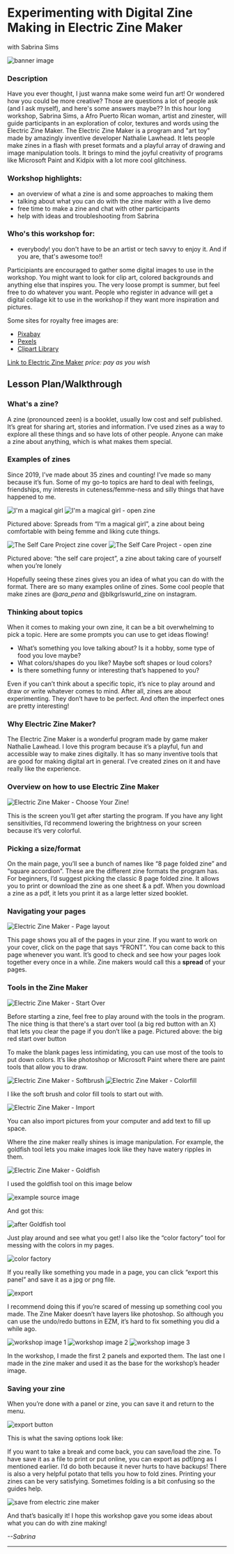 # Experimenting with Digital Zine Making in Electric Zine Maker

with Sabrina Sims 

![banner image](images/zine/image18.png)

### Description 

Have you ever thought, I just wanna make some weird fun art! Or wondered how you could be more creative? Those are questions a lot of people ask (and I ask myself), and here's some answers maybe?? In this hour long workshop, Sabrina Sims, a Afro Puerto Rican woman, artist and zinester, will guide participants in an exploration of color, textures and words using the Electric Zine Maker. The Electric Zine Maker is a program and "art toy" made by amazingly inventive developer Nathalie Lawhead. It lets people make zines in a flash with preset formats and a playful array of drawing and image manipulation tools. It brings to mind the joyful creativity of programs like Microsoft Paint and Kidpix with a lot more cool glitchiness. 

### Workshop highlights:

- an overview of what a zine is and some approaches to making them
- talking about what you can do with the zine maker with a live demo
- free time to make a zine and chat with other participants
- help with ideas and troubleshooting from Sabrina

### Who's this workshop for:

- everybody! you don't have to be an artist or tech savvy to enjoy it. And if you are, that's awesome too!!

Participiants are encouraged to gather some digital images to use in the workshop. You might want to look for clip art, colored backgrounds and anything else that inspires you. The very loose prompt is summer, but feel free to do whatever you want. People who register in advance will get a digital collage kit to use in the workshop if they want more inspiration and pictures. 

Some sites for royalty free images are:

- [Pixabay](https://pixabay.com/)
- [Pexels](https://www.pexels.com/royalty-free-images)
- [Clipart Library](http://clipart-library.com/)

[Link to Electric Zine Maker](https://alienmelon.itch.io/electric-zine-maker) *price: pay as you wish*

## Lesson Plan/Walkthrough

### What's a zine?

A zine (pronounced zeen) is a booklet, usually low cost and self published. It’s great for sharing art, stories and information. I’ve used zines as a way to explore all these things and so have lots of other people. Anyone can make a zine about anything, which is what makes them special.

### Examples of zines

Since 2019, I’ve made about 35 zines and counting! I’ve made so many because it’s fun. Some of my go-to topics are hard to deal with feelings, friendships, my interests in cuteness/femme-ness and silly things that have happened to me. 

![I'm a magical girl](images/zine/image4.jpg)
![I'm a magical girl - open zine](images/zine/image6.jpg)

Pictured above: Spreads from “I’m a magical girl”, a zine about being comfortable with being femme and liking cute things. 

![The Self Care Project zine cover](images/zine/image11.jpg)
![The Self Care Project - open zine](images/zine/image7.jpg)

Pictured above: “the self care project”, a zine about taking care of yourself when you’re lonely

Hopefully seeing these zines gives you an idea of what you can do with the format. There are so many examples online of zines. Some cool people that make zines are @_ara_pena_ and @blkgrlswurld_zine on instagram.
 
### Thinking about topics

When it comes to making your own zine, it can be a bit overwhelming to pick a topic. Here are some prompts you can use to get ideas flowing! 

- What’s something you love talking about? Is it a hobby, some type of food you love maybe? 
- What colors/shapes do you like? Maybe soft shapes or loud colors?  
- Is there something funny or interesting that’s happened to you? 

Even if you can’t think about a specific topic, it’s nice to play around and draw or write whatever comes to mind. After all, zines are about experimenting. They don’t have to be perfect. And often the imperfect ones are pretty interesting! 

### Why Electric Zine Maker? 

The Electric Zine Maker is a wonderful program made by game maker Nathalie Lawhead. I love this program because it’s a playful, fun and accessible way to make zines digitally. It has so many inventive tools that are good for making digital art in general. I’ve created zines on it and have really like the experience. 

### Overview on how to use Electric Zine Maker

![Electric Zine Maker - Choose Your Zine!](images/zine/image16.png)

This is the screen you’ll get after starting the program. If you have any light sensitivities, I’d recommend lowering the brightness on your screen because it’s very colorful. 

### Picking a size/format

On the main page, you’ll see a bunch of names like “8 page folded zine” and “square accordion”. These are the different zine formats the program has.  For beginners, I’d suggest picking the classic 8 page folded zine. It allows you to print or download the zine as one sheet & a pdf. When you download a zine as a pdf, it lets you print it as a large letter sized booklet. 

### Navigating your pages 

![Electric Zine Maker - Page layout](images/zine/image1.png)

This page shows you all of the pages in your zine. If you want to work on your cover, click on the page that says “FRONT”. You can come back to this page whenever you want. It’s good to check and see how your pages look together every once in a while. Zine makers would call this a **spread** of your pages.

### Tools in the Zine Maker

![Electric Zine Maker - Start Over](images/zine/image2.png)

Before starting a zine, feel free to play around with the tools in the program. The nice thing is that there's a start over tool (a big red button with an X) that lets you clear the page if you don’t like a page.
Pictured above: the big red start over button

To make the blank pages less intimidating, you can use most of the tools to put down colors. It’s like photoshop or Microsoft Paint where there are paint tools that allow you to draw. 

![Electric Zine Maker - Softbrush](images/zine/image10.png)
![Electric Zine Maker - Colorfill](images/zine/image9.png)

I like the soft brush and color fill tools to start out with. 
 
 
![Electric Zine Maker - Import](images/zine/image14.png)

You can also import pictures from your computer and add text to fill up space. 


Where the zine maker really shines is image manipulation. 
For example, the goldfish tool lets you make images look like they have watery ripples in them. 

![Electric Zine Maker - Goldfish](images/zine/image20.png)

I used the goldfish tool on this image below 

![example source image](images/zine/image3.png)

And got this: 
 
![after Goldfish tool](images/zine/image12.png)

Just play around and see what you get!  I also like the “color factory” tool for messing with the colors in my pages. 

![color factory](images/zine/image21.png)

If you really like something you made in a page, you can click “export this panel” and save it as a jpg or png file.
 
![export](images/zine/image13.png)

I recommend doing this if you’re scared of messing up something cool you made. The Zine Maker doesn’t have layers like photoshop. So although you can use the undo/redo buttons in EZM, it’s hard to fix something you did a while ago. 

![workshop image 1](images/zine/image19.png)
![workshop image 2](images/zine/image15.png)
![workshop image 3](images/zine/image5.png)

In the workshop, I made the first 2 panels and exported them. The last one I made in the zine maker and used it as the base for the workshop’s header image. 

### Saving your zine

When you’re done with a panel or zine, you can save it and return to the menu. 

![export button](images/zine/image8.png)

This is what the saving options look like: 

If you want to take a break and come back, you can save/load the zine. To have save it as a file to print or put online, you can export as pdf/png as I mentioned earlier. I’d do both because it never hurts to have backups! There is also a very helpful potato that tells you how to fold zines. Printing your zines can be very satisfying. Sometimes folding is a bit confusing so the guides help. 

![save from electric zine maker](images/zine/image17.png)

And that’s basically it! I hope this workshop gave you some ideas about what you can do with zine making! 

*--Sabrina*
________
